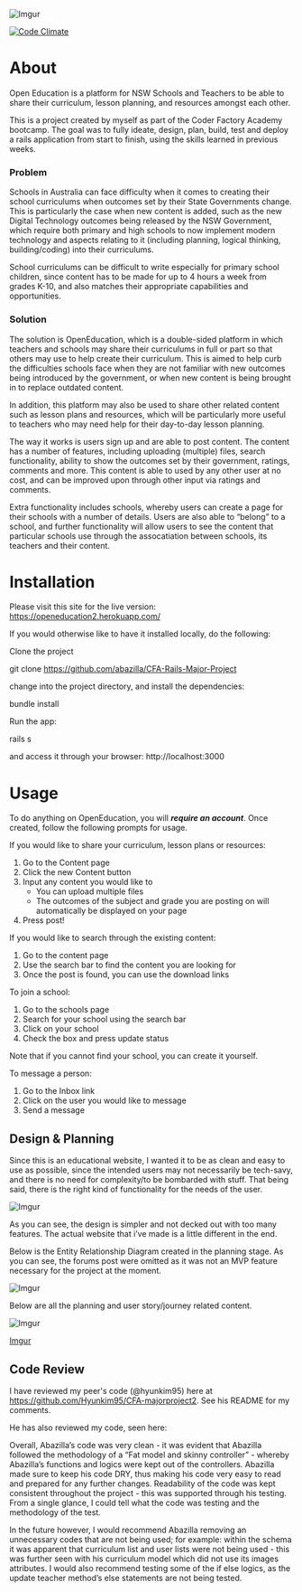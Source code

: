 ![Imgur](http://i.imgur.com/QJvxqa5.png)


[![Code Climate](https://codeclimate.com/github/abazilla/CFA-Rails-Major-Project/badges/gpa.svg)](https://codeclimate.com/github/abazilla/CFA-Rails-Major-Project)

# About
Open Education is a platform for NSW Schools and Teachers to be able to share their curriculum, lesson planning, and resources amongst each other.

This is a project created by myself as part of the Coder Factory Academy bootcamp. The goal was to fully ideate, design, plan, build, test and deploy a rails application from start to finish, using the skills learned in previous weeks.

### Problem
Schools in Australia can face difficulty when it comes to creating their school curriculums when outcomes set by their State Governments change. This is particularly the case when new content is added, such as the new Digital Technology outcomes being released by the NSW Government, which require both primary and high schools to now implement modern technology and aspects relating to it (including planning, logical thinking, building/coding) into their curriculums.

School curriculums can be difficult to write especially for primary school children, since content has to be made for up to 4 hours a week from grades K-10, and also matches their appropriate capabilities and opportunities.

### Solution
The solution is OpenEducation, which is a double-sided platform in which teachers and schools may share their curriculums in full or part so that others may use to help create their curriculum. This is aimed to help curb the difficulties schools face when they are not familiar with new outcomes being introduced by the government, or when new content is being brought in to replace outdated content.

In addition, this platform may also be used to share other related content such as lesson plans and resources, which will be particularly more useful to teachers who may need help for their day-to-day lesson planning.

The way it works is users sign up and are able to post content. The content has a number of features, including uploading (multiple) files, search functionality, ability to show the outcomes set by their government, ratings, comments and more. This content is able to used by any other user at no cost, and can be improved upon through other input via ratings and comments.

Extra functionality includes schools, whereby users can create a page for their schools with a number of details. Users are also able to “belong” to a school, and further functionality will allow users to see the content that particular schools use through the assocatiation between schools, its teachers and their content.

# Installation

Please visit this site for the live version: https://openeducation2.herokuapp.com/

If you would otherwise like to have it installed locally, do the following:

Clone the project

git clone https://github.com/abazilla/CFA-Rails-Major-Project

change into the project directory, and install the dependencies:

bundle install

Run the app:

rails s

and access it through your browser: http://localhost:3000

# Usage

To do anything on OpenEducation, you will ***require an account***. Once created, follow the following prompts for usage.

If you would like to share your curriculum, lesson plans or resources:

1. Go to the Content page
2. Click the new Content button
3. Input any content you would like to
      - You can upload multiple files
      - The outcomes of the subject and grade you are posting on will automatically be displayed on your page
4. Press post!

If you would like to search through the existing content:

1. Go to the content page
2. Use the search bar to find the content you are looking for
3. Once the post is found, you can use the download links

To join a school:

1. Go to the schools page
2. Search for your school using the search bar
3. Click on your school
4. Check the box and press update status

Note that if you cannot find your school, you can create it yourself.

To message a person:

1. Go to the Inbox link
2. Click on the user you would like to message
3. Send a message

## Design & Planning

Since this is an educational website, I wanted it to be as clean and easy to use as possible, since the intended users may not necessarily be tech-savy, and there is no need for complexity/to be bombarded with stuff. That being said, there is the right kind of functionality for the needs of the user.

![Imgur](http://i.imgur.com/rR8Z8lH.png)

As you can see, the design is simpler and not decked out with too many features. The actual website that i’ve made is a little different in the end.

Below is the Entity Relationship Diagram created in the planning stage. As you can see, the forums post were omitted as it was not an MVP feature necessary for the project at the moment.

![Imgur](http://i.imgur.com/hi6pKCA.png)

Below are all the planning and user story/journey related content.

![Imgur](http://i.imgur.com/BeVJGIv.png)

[Imgur](http://i.imgur.com/NwLhJiI.png)


## Code Review

I have reviewed my peer's code (@hyunkim95) here at https://github.com/Hyunkim95/CFA-majorproject2. See his README for my comments.

He has also reviewed my code, seen here:

Overall, Abazilla’s code was very clean - it was evident that Abazilla followed the methodology of a “Fat model and skinny controller” - whereby Abazilla’s functions and logics were kept out of the controllers.  Abazilla made sure to keep his code DRY, thus making his code very easy to read and prepared for any further changes. Readability of the code was kept consistent throughout the project - this was supported through his testing. From a single glance, I could tell what the code was testing and the methodology of the test.  

In the future however, I would recommend Abazilla removing an unnecessary codes that are not being used; for example: within the schema it was apparent that curriculum list and user lists were not being used - this was further seen with his curriculum model which did not use its images attributes. I would also recommend testing some of the if else logics, as the update teacher method’s else statements are not being tested.

